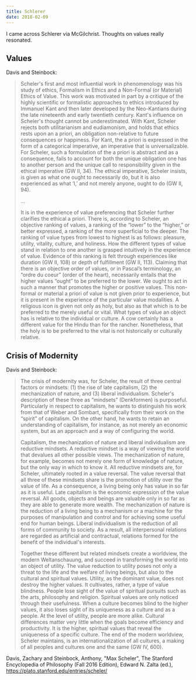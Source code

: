 ```yaml
---
title: Schlerer
date: 2018-02-09
---
```


I came across Schlerer via McGilchrist. Thoughts on values really resonated.

## Values

Davis and Steinbock:

> Scheler's first and most influential work in phenomenology was his study of ethics, Formalism in Ethics and a Non-Formal (or Material) Ethics of Value. This work was motivated in part by a critique of the highly scientific or formalistic approaches to ethics introduced by Immanuel Kant and then later developed by the Neo-Kantians during the late nineteenth and early twentieth century. Kant's influence on Scheler's thought cannot be underestimated. With Kant, Scheler rejects both utilitarianism and eudiamonism, and holds that ethics rests upon an a priori, an obligation non-relative to future consequences or happiness. For Kant, the a priori is expressed in the form of a categorical imperative, an imperative that is universalizable. For Scheler, such a formulation of the a priori is abstract and as a consequence, fails to account for both the unique obligation one has to another person and the unique call to responsibility given in the ethical imperative (GW II, 34). The ethical imperative, Scheler insists, is given as what one ought to necessarily do, but it is also experienced as what ‘I,’ and not merely anyone, ought to do (GW II, 94).
>
> ...
>
> It is in the experience of value preferencing that Scheler further clarifies the ethical a priori. There is, according to Scheler, an objective ranking of values, a ranking of the “lower” to the “higher,” or better expressed, a ranking of the more superficial to the deeper. The ranking of value types from lowest to highest is as follows: pleasure, utility, vitality, culture, and holiness. How the different types of value stand in relation to one another is grasped intuitively in the experience of value. Evidence of this ranking is felt through experiences like duration (GW II, 108) or depth of fulfillment (GW II, 113). Claiming that there is an objective order of values, or in Pascal’s terminology, an “ordre du coeur” (order of the heart), necessarily entails that the higher values “ought” to be preferred to the lower. We ought to act in such a manner that promotes the higher or positive values. This non-formal or material a priori of value is not given prior to experience, but it is present in the experience of the particular value modalities. A religious icon is given not only as holy, but also as that which is to be preferred to the merely useful or vital. What types of value an object has is relative to the individual or culture. A cow certainly has a different value for the Hindu than for the rancher. Nonetheless, that the holy is to be preferred to the vital is not historically or culturally relative.

## Crisis of Modernity

Davis and Steinbock:

> The crisis of modernity was, for Scheler, the result of three central factors or mindsets: (1) the rise of late capitalism, (2) the mechanization of nature, and (3) liberal individualism. Scheler's description of these three as “mindsets” (Denkformen) is purposeful. Particularly in respect to capitalism, he wants to distinguish his work from that of Weber and Sombart, specifically from their work on the “spirit” of capitalism. On the other hand, he wants to retain an understanding of capitalism, for instance, as not merely an economic system, but as an approach and a way of configuring the world.
>
> Capitalism, the mechanization of nature and liberal individualism are reductive mindsets. A reductive mindset is a way of viewing the world that devalues all other possible views. The mechanization of nature, for example, becomes not merely one form of knowledge of nature, but the only way in which to know it. All reductive mindsets are, for Scheler, ultimately rooted in a value reversal. The value reversal that all three of these mindsets share is the promotion of utility over the value of life. As a consequence, a living being only has value in so far as it is useful. Late capitalism is the economic expression of the value reversal. All goods, objects and beings are valuable only in so far as they are able to generate more wealth. The mechanization of nature is the reduction of a living being to a mechanism or a machine for the purposes of manipulation and control and for achieving some useful end for human beings. Liberal individualism is the reduction of all forms of community to society. As a result, all interpersonal relations are regarded as artificial and contractual, relations formed for the benefit of the individual's interests.
>
> Together these different but related mindsets create a worldview, the modern Weltanschauung, and succeed in transforming the world into an object of utility. The value reduction to utility poses not only a threat to the life and the welfare of living beings, but also to the cultural and spiritual values. Utility, as the dominant value, does not destroy the higher values. It cultivates, rather, a type of value blindness. People lose sight of the value of spiritual pursuits such as the arts, philosophy and religion. Spiritual values are only noticed through their usefulness. When a culture becomes blind to the higher values, it also loses sight of its uniqueness as a culture and as a people. At the level of utility, people are more alike. Cultural differences matter very little when the goals become efficiency and productivity. It is the higher, spiritual values that reveal the uniqueness of a specific culture. The end of the modern worldview, Scheler maintains, is an internationalization of all cultures, a making of all peoples and cultures one and the same (GW IV, 600).

Davis, Zachary and Steinbock, Anthony, "Max Scheler", The Stanford Encyclopedia of Philosophy (Fall 2016 Edition), Edward N. Zalta (ed.), https://plato.stanford.edu/entries/scheler/

